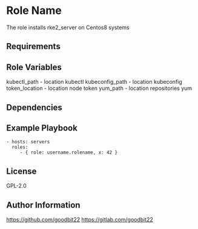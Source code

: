 Role Name
=========

The role installs rke2_server on Centos8 systems

Requirements
------------


Role Variables
--------------

kubectl_path - location  kubectl 
kubeconfig_path - location  kubeconfig
token_location - location  node token
yum_path - location repositories yum 

Dependencies
------------


Example Playbook
----------------

    - hosts: servers
      roles:
         - { role: username.rolename, x: 42 }

License
-------

GPL-2.0

Author Information
------------------

https://github.com/goodbit22
https://gitlab.com/goodbit22
